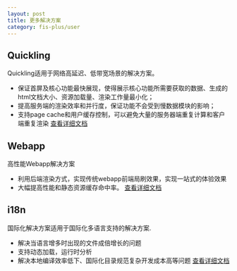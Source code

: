 ```yaml
---
layout: post
title: 更多解决方案
category: fis-plus/user
---
```


## Quickling

Quickling适用于网络高延迟、低带宽场景的解决方案。

* 保证首屏及核心功能最快展现，使得展示核心功能所需要获取的数据、生成的html文档大小、资源加载量、渲染工作量最小化；
* 提高服务端的渲染效率和并行度，保证功能不会受到慢数据模块的影响；
* 支持page cache和用户缓存控制，可以避免大量的服务器端重复计算和客户端重复渲染
[查看详细文档](./quickling.html)

## Webapp

高性能Webapp解决方案

* 利用后端渲染方式，实现传统webapp前端局刷效果，实现一站式的体验效果
* 大幅提高性能和静态资源缓存命中率。
[查看详细文档](./webapp.html)

## i18n
国际化解决方案适用于国际化多语言支持的解决方案.

* 解决当语言增多时出现的文件成倍增长的问题
* 支持动态加载，运行时分析
* 解决本地编译效率低下、国际化目录规范复杂开发成本高等问题
[查看详细文档](./i18n.html)
